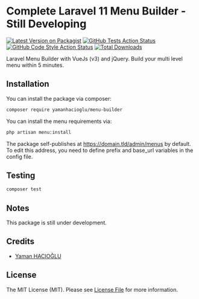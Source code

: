 # Complete Laravel 11 Menu Builder - Still Developing

[![Latest Version on Packagist](https://img.shields.io/packagist/v/yamanhacioglu/menu-builder.svg?style=flat-square)](https://packagist.org/packages/yamanhacioglu/menu-builder)
[![GitHub Tests Action Status](https://img.shields.io/github/actions/workflow/status/yamanhacioglu/menu-builder/run-tests.yml?branch=main&label=tests&style=flat-square)](https://github.com/yamanhacioglu/menu-builder/actions?query=workflow%3Arun-tests+branch%3Amain)
[![GitHub Code Style Action Status](https://img.shields.io/github/actions/workflow/status/:vendor_slug/menu-builder/fix-php-code-style-issues.yml?branch=main&label=code%20style&style=flat-square)](https://github.com/yamanhacioglu/menu-builder/actions?query=workflow%3A"Fix+PHP+code+style+issues"+branch%3Amain)
[![Total Downloads](https://img.shields.io/packagist/dt/yamanhacioglu/menu-builder.svg?style=flat-square)](https://packagist.org/packages/yamanhacioglu/menu-builder)
<!--delete-->

Laravel Menu Builder with VueJs (v3) and jQuery. Build your multi level menu within 5 minutes.


## Installation

You can install the package via composer:

```bash
composer require yamanhacioglu/menu-builder
```

You can install the menu requirements via:

```bash
php artisan menu:install
```
The package self-publishes at https://domain.tld/admin/menus by default. To edit this address, you need to define prefix and base_url variables in the config file.

## Testing

```bash
composer test
```

## Notes

This package is still under development. 


## Credits

- [Yaman HACIOĞLU](https://github.com/yamanhacioglu)

## License

The MIT License (MIT). Please see [License File](LICENSE.md) for more information.
